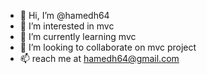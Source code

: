 - 👋 Hi, I’m @hamedh64
- 👀 I’m interested in mvc
- 🌱 I’m currently learning mvc
- 💞️ I’m looking to collaborate on mvc project
- 📫  reach me at hamedh64@gmail.com

<!---
hamedh64/hamedh64 is a ✨ special ✨ repository because its `README.md` (this file) appears on your GitHub profile.
You can click the Preview link to take a look at your changes.
--->
